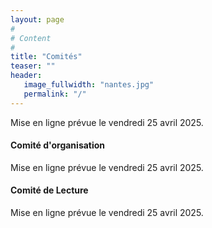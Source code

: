 ```yaml
---
layout: page
#
# Content
#
title: "Comités"
teaser: ""
header:
   image_fullwidth: "nantes.jpg"
   permalink: "/"
---
```



Mise en ligne prévue le vendredi 25 avril 2025.

#### Comité d'organisation 

Mise en ligne prévue le vendredi 25 avril 2025.

<!--  + Sébastien Pillement (IETR, Nantes Université, Président) -->
<!--  + Jean-Luc Béchennec (LS2N, CNRS) -->
<!--  + Mikaël Briday (LS2N, Centrale Nantes) -->
<!--  + Sébastien Faucou (LS2N, Nantes Université) -->
<!--  + Jean-Marc Menaud (LS2N, IMT Atlantique) -->

<!-- <\!-- #### Comité de pilotage -->
<!--  + Bertrand Le Gal (Représentant Architecture, Bordeaux) -->
<!--  + Gaël Thomas (Représentant Système, Paris, Président ) -->
<!--  + Emmanuel Agullo (Représentant Parallélisme, Bordeaux) -->
<!--  + Sonia Ben Mokthar (Représentante GDR RSD, Lyon) -->
<!--  + Kevin Martin (Représentant GDR SOC², Lorient) -->
<!--  + Étienne Rivière (Représentant ASF, Bruxelles) -->
<!--  + Gil Utard (Organisateur 2022, Amiens) -->
<!--  + Frédéric Suter (Organisateur 2021, Lyon) -->
<!--  + Philippe Roose (Organisateur 2019, Anglet) -->
<!--    -\-> -->

#### Comité de Lecture

Mise en ligne prévue le vendredi 25 avril 2025.

<!-- ##### Présidents :  -->

<!-- + Julie Dumas (Architecture, TIMA, UGA) -->
<!-- + Jean-Marc Menaud (Système, LS2N, IMT Atlantique) -->
<!-- + François Trahay (Parallélisme, Télécom SudParis) -->

<!-- ##### Membres : -->

<!-- + Agullo Emmanuel (INRIA Bordeaux) -->
<!-- + Alias Christophe (LIP Lyon, INRIA) -->
<!-- + Andrade Liliana (TIMA, UGA) -->
<!-- + Barais Olivier (IRISA, Université Rennes 1) -->
<!-- + Bosio Alberto (EEA/INL, École Centrale de Lyon) -->
<!-- + Bouchenak Sara (LIRIS, INSA Lyon) -->
<!-- + Boyer Fabienne (LIG, UGA) -->
<!-- + Brunet Elisabeth (Samovar, Télécom SudParis) -->
<!-- + Buttari Alfredo (IRIT, CNRS) -->
<!-- + Cérin Christophe (LIPN, Université Paris XIII) -->
<!-- + Charles Henri-Pierre (CEA) -->
<!-- + Chillet Daniel (IRISA, Université Rennes 1) -->
<!-- + Clauss Philippe (INRIA, Université de Strasbourg) -->
<!-- + Desprez Frédéric (INRIA, UGA) -->
<!-- + Dezan Catherine (Lab-STICC, UBO) -->
<!-- + Egloff Valentin (LCIS, INP) -->
<!-- + Ferres Bruno (Verimag, UGA) -->
<!-- + Foyer Clément (URCA, Université de Reims Champagne-Ardenne) -->
<!-- + Frederic Lemouel (CITI, INSA Lyon) -->
<!-- + Fuguet César (CEA) -->
<!-- + Gamatié Abdoulaye (LIRMM, CNRS) -->
<!-- + Gautier Thierry (LIP, ENS lyon) -->
<!-- + Honoré Valentin (ENSIIE, INRIA Saclay) -->
<!-- + Jonathan Lejeune (LIP6, Sorbonne Université) -->
<!-- + Koutsiamanis Remous-Aris (LS2N, IMT Atlantique) -->
<!-- + Kritikakou Angeliki (IRISA, Université Rennes 1) -->
<!-- + Lachaize Renaud (LIG, UGA) -->
<!-- + Lagadec Loïc (Lab-STICC, UBO) -->
<!-- + Lawall Julia (INRIA) -->
<!-- + Lefevre Laurent (LIP, INRIA Lyon) -->
<!-- + Lejeune Jonathan (LIP6, Sorbonne Université) -->
<!-- + Le Mouël Frédéric (LIRIS, INSA Lyon) -->
<!-- + Lepers Baptiste (Université de Neuchâtel) -->
<!-- + Marangozova Vania (LIG, UGA) -->
<!-- + Menaud Jean-Marc (LS2N, IMT Atlantique) -->
<!-- + Meunier Quentin (LIP6, Sorbonne Université) -->
<!-- + Milani Alessia (LaBRI, Université de Bordeaux) -->
<!-- + Mvondo Djob (IRISA, Université Rennes 1) -->
<!-- + Nitu Vlad (CNRS) -->
<!-- + Orgerie Anne-Cécile (IRISA, CNRS) -->
<!-- + Palix Nicolas (LIG, UGA) -->
<!-- + Perais Arthur (TIMA, CNRS) -->
<!-- + Poquet Millian (IRIT, Université Paul Sabatier Toulouse III) -->
<!-- + Réveillère Laurent (LaBRI, Université de Bordeaux) -->
<!-- + Risset Tanguy (CITI, INSA Lyon) -->
<!-- + Ropars Thomas (LIG, UGA) -->
<!-- + Rouvoy Romain (CRIStAL, Université de Lille) -->
<!-- + Saillard Emmanuelle (INRIA, Université de Bordeaux) -->
<!-- + Schiavoni Valerio (Université de Neuchâtel) -->
<!-- + Schnorr Lucas M. (UFRGS) -->
<!-- + Segarra Maria-Teresa (Lab-STICC, IMT Atlantique) -->
<!-- + Sens Pierre (LIP6, Sorbonne Université) -->
<!-- + Simon Bertrand (IN2P3, CNRS) -->
<!-- + Swartvagher Philippe (LaBRI, Université de Bordeaux) -->
<!-- + Taboada Hugo (CEA DAM) -->
<!-- + Tchana Alain (IRIT, ENSEEIHT) -->
<!-- + Teabe Boris (IRIT, INP Toulouse) -->
<!-- + Tessier François (INRIA Rennes) -->
<!-- + Tisserand Arnaud (Lab-STICC, CNRS) -->
<!-- + Utard Gil (MIS, UPJV) -->
<!-- + Zanon Bolto Francieli (LaBRI, Université de Bordeaux) -->

<!-- <\!-- ##### Membres : -->
<!-- + Abdou	Guermouche	LaBRI - Bordeaux -->
<!-- + Abdoulaye	Gamatie	Laboratoire LIRMM -->
<!-- + Adrien	Cassagne	Laboratoire LIP6 -->
<!-- + Alexandre	Denis	INRIA - Bordeaux -->
<!-- + Alfredo	Buttari	CNRS IRIT - Toulouse -->
<!-- + Amina	Guermouche	Bordeaux INP -->
<!-- + Angeliki	Kritikakou	Laboratoire IRISA -->
<!-- + Bérenger	Bramas	Inria Nancy Grand Est -->
<!-- + Bertrand	Le Gal	Laboratoire IMS -->
<!-- + Bertrand	Simon	CNRS-IN2P3 -->
<!-- + Boris	Teabe	Laboratoire IRIT -->
<!-- + Catherine	Dezan	Laboratoire LabSTICC -->
<!-- + Christian	Perez	LIP - Lyon -->
<!-- + Christophe	Alias	ENS Lyon -->
<!-- + Christophe	Cerin	LIPN - Paris -->
<!-- + Daniel	Chillet	Laboratoire IRISA -->
<!-- + David	Bromberg	Laboratoire IRISA -->
<!-- + David	Defour	Université de Perpignan -->
<!-- + Eddy	Caron	LIP - Lyon -->
<!-- + Elisabeth	Brunet	Institut Mines-Telecom Telecom SudParis -->
<!-- + Emmanuelle	Saillard	INRIA Bordeaux -->
<!-- + Fanny	Dufossé	Inria Grenoble -->
<!-- + Gregory	Mounié	LIG - Grenoble -->
<!-- + Hugo	Guiroux	Oracle Labs -->
<!-- + Jean-Francois	Nezan	Laboratoire IETR -->
<!-- + Jean-Marc	Nicod	FEMTO-ST - Besançon -->
<!-- + Joachim	Bruneau-Queyreix	Laboratoire LABRI -->
<!-- + Julia 	Lawall	Inria -->
<!-- + Julien 	Sopena	Laboratoire LIP6 -->
<!-- + Kevin	Martin	Laboratoire LabSTICC -->
<!-- + Lilian	Bossuet	Université de Saint Etienne -->
<!-- + Loic	Lagadec	ENSTA Bretagne -->
<!-- + Mathieu	Escouteloup	LAAS-CNRS -->
<!-- + Olivier	Muller	Laboratoire TIMA -->
<!-- + Patricia	Stolf	IRIT - Toulouse -->
<!-- + Pierre	Olivier	University of Manchester -->
<!-- + Pierre	Sutra	Telecom SudParis -->
<!-- + Redha	Gouicem	TU Munich -->
<!-- + Romain	Rouvoy	Université de Lille / Inria -->
<!-- + Sara	Bouchenak	INSA Lyon – LIRIS -->
<!-- + Sébastien	Faucou	Nantes Université -->
<!-- + Vania 	Marangozova	Laboratoire LIG -->

